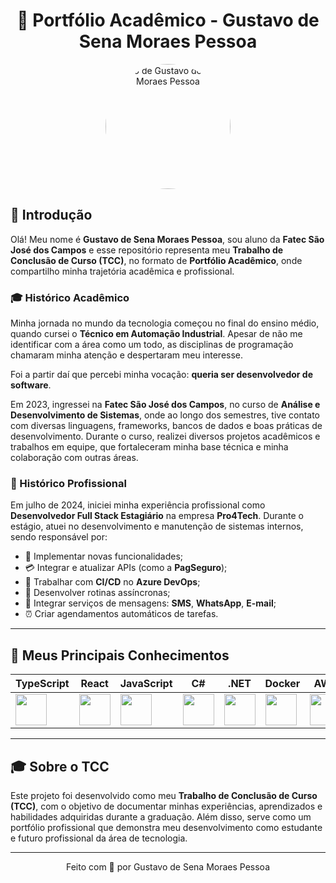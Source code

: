 <h1 align="center">📘 Portfólio Acadêmico - Gustavo de Sena Moraes Pessoa</h1>

<p align="center">
  <img src="https://github.com/user-attachments/assets/286c92a6-a4d0-4b47-8525-513c9c2cb190" alt="Foto de Gustavo de Sena Moraes Pessoa" width="200" style="border-radius: 50%;">
</p>

## 🔗 Introdução

Olá! Meu nome é **Gustavo de Sena Moraes Pessoa**, sou aluno da **Fatec São José dos Campos** e esse repositório representa meu **Trabalho de Conclusão de Curso (TCC)**, no formato de **Portfólio Acadêmico**, onde compartilho minha trajetória acadêmica e profissional.

### 🎓 Histórico Acadêmico

Minha jornada no mundo da tecnologia começou no final do ensino médio, quando cursei o **Técnico em Automação Industrial**. Apesar de não me identificar com a área como um todo, as disciplinas de programação chamaram minha atenção e despertaram meu interesse.

Foi a partir daí que percebi minha vocação: **queria ser desenvolvedor de software**.

Em 2023, ingressei na **Fatec São José dos Campos**, no curso de **Análise e Desenvolvimento de Sistemas**, onde ao longo dos semestres, tive contato com diversas linguagens, frameworks, bancos de dados e boas práticas de desenvolvimento. Durante o curso, realizei diversos projetos acadêmicos e trabalhos em equipe, que fortaleceram minha base técnica e minha colaboração com outras áreas.

### 💼 Histórico Profissional

Em julho de 2024, iniciei minha experiência profissional como **Desenvolvedor Full Stack Estagiário** na empresa **Pro4Tech**. Durante o estágio, atuei no desenvolvimento e manutenção de sistemas internos, sendo responsável por:

- 🔧 Implementar novas funcionalidades;
- 💳 Integrar e atualizar APIs (como a **PagSeguro**);
- 🚀 Trabalhar com **CI/CD** no **Azure DevOps**;
- 🔄 Desenvolver rotinas assíncronas;
- 📲 Integrar serviços de mensagens: **SMS**, **WhatsApp**, **E-mail**;
- ⏰ Criar agendamentos automáticos de tarefas.

---

## 🚀 Meus Principais Conhecimentos

| **TypeScript**  | **React**     | **JavaScript**    | **C#**          | **.NET**     | **Docker**   | **AWS**       | **MySQL**      | **Python**    | **Git**         |
|-----------------|---------------|-------------------|-----------------|--------------|--------------|---------------|----------------|----------------|-----------------|
| <img src="https://github.com/user-attachments/assets/b6e3a609-9914-47e1-a2e4-adab14fdecb1" width="50"/> | <img src="https://github.com/user-attachments/assets/51f7fbca-172f-4ca6-ad5c-61df27a9b402" width="50"/> | <img src="https://github.com/user-attachments/assets/28fb3d11-eb57-4cbf-a7a4-72420f3023cf" width="50"/> | <img src="https://github.com/user-attachments/assets/632a33e7-5b65-48b9-a06a-1fbda21e7247" width="50"/> | <img src="https://github.com/user-attachments/assets/2185b003-f9e2-40d1-83dc-ec35f40876a3" width="50"/> | <img src="https://github.com/user-attachments/assets/438cfb0f-0314-4438-90a7-c9899ea62838" width="50"/> | <img src="https://github.com/user-attachments/assets/b92f0309-645c-4b8e-a2dc-fdf80e0cf342" width="50"/> | <img src="https://github.com/user-attachments/assets/df3a53f4-f182-4a9c-a65c-b7accfb2c1b3" width="50"/> | <img src="https://github.com/user-attachments/assets/214b2cad-1d38-4901-b230-b7fe60fdca42" width="50"/> | <img src="https://github.com/user-attachments/assets/f8ddb0e6-29e2-4120-89d7-72405b0923ce" width="50"/> |


---

## 🎓 Sobre o TCC

Este projeto foi desenvolvido como meu **Trabalho de Conclusão de Curso (TCC)**, com o objetivo de documentar minhas experiências, aprendizados e habilidades adquiridas durante a graduação. Além disso, serve como um portfólio profissional que demonstra meu desenvolvimento como estudante e futuro profissional da área de tecnologia.

---

<p align="center">
  Feito com 💙 por Gustavo de Sena Moraes Pessoa
</p>
